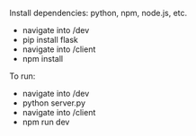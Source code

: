 Install dependencies: python, npm, node.js, etc.
* navigate into /dev
* pip install flask
* navigate into /client
* npm install

To run:
* navigate into /dev
* python server.py
* navigate into /client
* npm run dev
